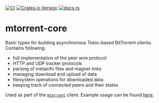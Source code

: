 [![CI](https://github.com/DanglingPointer/mtorrent/actions/workflows/ci.yml/badge.svg)](https://github.com/DanglingPointer/mtorrent/actions/workflows/ci.yml)
[![Crates.io Version](https://img.shields.io/crates/v/mtorrent-core)](https://crates.io/crates/mtorrent-core)
[![docs.rs](https://img.shields.io/docsrs/mtorrent-core)](https://docs.rs/mtorrent-core/latest)

# mtorrent-core

Basic types for building asynchronous Tokio-based BitTorrent clients. Contains following:
- full implementation of the peer wire protocol
- HTTP and UDP tracker protocols
- parsing of metainfo files and magnet links
- managing download and upload of data
- filesystem operations for downloaded data
- keeping track of connected peers and their states

Used as part of the [`mtorrent`](https://crates.io/crates/mtorrent) client. Example usage can be found [here](https://github.com/DanglingPointer/mtorrent/tree/7aeacb6b70e19a36ef4c1db868f3e54a0755e4a0/mtorrent/src/ops).
